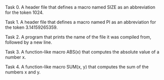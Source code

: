 Task 0. A header file that defines a macro named SIZE as an abbreviation for the token 1024.

Task 1. A  header file that defines a macro named PI as an abbreviation for the token 3.14159265359.

Task 2. A program that prints the name of the file it was compiled from, followed by a new line.

Task 3. A function-like macro ABS(x) that computes the absolute value of a number x.

Task 4. A function-like macro SUM(x, y) that computes the sum of the numbers x and y.

